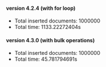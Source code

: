 #### version 4.2.4 (with for loop)

* Total inserted documents: 1000000
* Total time: 1133.22272404s

#### version 4.3.0 (with bulk operations)

* Total inserted documents: 1000000
* Total time: 45.781794691s